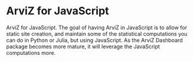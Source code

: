 # ArviZ for JavaScript

ArviZ for JavaScript. The goal of having ArviZ in JavaScript is to allow for static site
creation, and maintain some of the statistical computations you can do in Python or
Julia, but using JavaScript. As the ArviZ Dashboard package becomes more mature, it will
leverage the JavaScript computations more.
